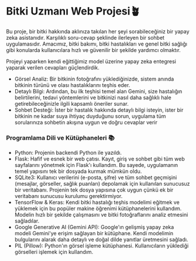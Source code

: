 <h1>Bitki Uzmanı Web Projesi🪴</h1>
<p>   Bu proje, bir bitki hakkında aklınıza takılan her şeyi sorabileceğiniz bir yapay zeka asistanıdır. Karşılıklı soru-cevap şeklinde ilerleyen bir sohbet uygulamasıdır.
  Amacımız, bitki bakımı, bitki hastalıkları ve genel bitki sağlığı gibi konularda kullanıcılara hızlı ve güvenilir bir şekilde yardımcı olmaktır.</p>

<p>Projeyi yaparken kendi eğittiğimiz model üzerine yapay zeka  entegresi yaparak verilen cevapları güçlendirdik.</p>

<ul>
  <li>
    Görsel Analiz: Bir bitkinin fotoğrafını yüklediğinizde, sistem anında bitkinin türünü ve olası hastalıklarını teşhis eder.
 </li>
  <li>
    Detaylı Bilgi: Ardından, bu ilk teşhisi temel alan Gemini, size hastalığın belirtilerini, tedavi yöntemlerini ve bitkinizi nasıl daha sağlıklı hale getirebileceğinizle ilgili kapsamlı öneriler sunar.
  </li>
  <li>
    Sohbet Desteği: İster bir hastalık hakkında detaylı bilgi isteyin, ister bir bitkinin ne kadar suya ihtiyaç duyduğunu sorun, uygulama tüm sorularınıza sohbetin akışına uygun ve doğru cevaplar verir
  </li>
</ul>

<h3>Programlama Dili ve Kütüphaneleri 📚</h3>

<ul>
  <li>
    Python: Projenin backendi Python ile yazıldı. 
  </li>
  <li>
    Flask: Hafif ve esnek bir web çatısı. Kayıt, giriş ve sohbet gibi tüm web sayfalarını yönetmek için Flask'ı kullandım. Bu sayede, uygulamanın temel yapısını tek bir dosyada kurmak mümkün oldu.
  </li>
  <li>
    SQLite3: Kullanıcı verilerini (e-posta, şifre) ve tüm sohbet geçmişini (mesajlar, görseller, sağlık puanları) depolamak için kullanılan sunucusuz bir veritabanı. 
    Projenin tek dosya yapısına çok uygun çünkü ek bir veritabanı sunucusu kurulumu gerektirmiyor.
  </li>
  <li>
    TensorFlow & Keras: Kendi bitki hastalığı teşhis modelimi eğitmek ve yüklemek için bu popüler makine öğrenimi kütüphanelerini kullandım. 
    Modelin hızlı bir şekilde çalışmasını ve bitki fotoğraflarını analiz etmesini sağladılar.
  </li>
  <li>
    Google Generative AI (Gemini API): Google'ın gelişmiş yapay zeka modeli Gemini'ye erişim sağlayan bir kütüphane. 
    Kendi modelimin bulgularını alarak daha detaylı ve doğal dilde yanıtlar üretmesini sağladı.
  </li>
  <li>
    PIL (Pillow): Python'ın görsel işleme kütüphanesi. Kullanıcıların yüklediği görselleri işlemek için kullandım.
 </li>
</ul>


